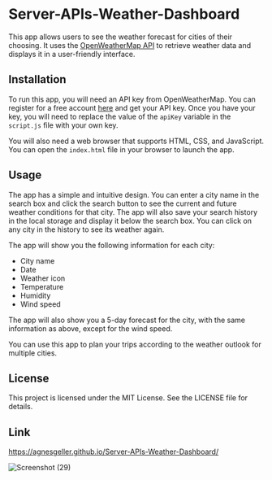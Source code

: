 # Server-APIs-Weather-Dashboard

This app allows users to see the weather forecast for cities of their choosing. It uses the [OpenWeatherMap API](https://www.freecodecamp.org/news/how-to-write-a-good-readme-file/) to retrieve weather data and displays it in a user-friendly interface.

## Installation

To run this app, you will need an API key from OpenWeatherMap. You can register for a free account [here](https://docs.github.com/en/get-started/writing-on-github/getting-started-with-writing-and-formatting-on-github/basic-writing-and-formatting-syntax) and get your API key. Once you have your key, you will need to replace the value of the `apiKey` variable in the `script.js` file with your own key.

You will also need a web browser that supports HTML, CSS, and JavaScript. You can open the `index.html` file in your browser to launch the app.

## Usage

The app has a simple and intuitive design. You can enter a city name in the search box and click the search button to see the current and future weather conditions for that city. The app will also save your search history in the local storage and display it below the search box. You can click on any city in the history to see its weather again.

The app will show you the following information for each city:

- City name
- Date
- Weather icon
- Temperature
- Humidity
- Wind speed

The app will also show you a 5-day forecast for the city, with the same information as above, except for the wind speed.

You can use this app to plan your trips according to the weather outlook for multiple cities.

## License

This project is licensed under the MIT License. See the LICENSE file for details.


## Link

https://agnesgeller.github.io/Server-APIs-Weather-Dashboard/


![Screenshot (29)](https://github.com/AgnesGeller/Server-APIs-Weather-Dashboard/assets/147996856/d61ae66b-c337-4799-8475-76b8408f672b)